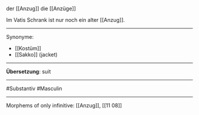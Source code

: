 der [[Anzug]]
die [[Anzüge]]

Im Vatis Schrank ist nur noch ein alter [[Anzug]].

---

Synonyme:
- [[Kostüm]]
- [[Sakko]] (jacket)

---
**Übersetzung**:
suit

---

#Substantiv
#Masculin

---

Morphems of only infinitive:
[[Anzug]], [[11 08]]